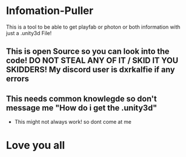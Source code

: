 # Infomation-Puller
This is a tool to be able to get playfab or photon or both information with just a .unity3d File!

## This is open Source so you can look into the code! DO NOT STEAL ANY OF IT / SKID IT YOU SKIDDERS! My discord user is dxrkalfie if any errors

## This needs common knowlegde so don't message me "How do i get the .unity3d" 
- This might not always work! so dont come at me
# Love you all
